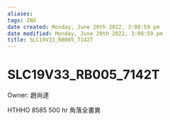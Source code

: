 ```yaml
---
aliases: 
tags: INX
date created: Monday, June 20th 2022, 3:08:59 pm
date modified: Monday, June 20th 2022, 3:08:59 pm
title: SLC19V33_RB005_7142T
---
```


# SLC19V33_RB005_7142T

Owner: 趙尚達

HTHHO 8585 500 hr 角落全畫異
